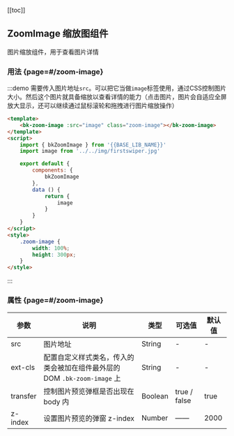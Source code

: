 <script>
    import { bkZoomImage } from '@'
    import image from '../../img/firstswiper.jpg'

    export default {
        components: {
            bkZoomImage
        },
        data () {
            return {
                image
            }
        }
    }
</script>
<style lang="postcss">
    .zoom-image {
        width: 100%;
    }
</style>

[[toc]]

## ZoomImage 缩放图组件

图片缩放组件，用于查看图片详情

### 用法 {page=#/zoom-image}

:::demo 需要传入图片地址`src`。可以把它当做`image`标签使用，通过CSS控制图片大小。然后这个图片就具备缩放以查看详情的能力（点击图片，图片会自适应全屏放大显示，还可以继续通过鼠标滚轮和拖拽进行图片缩放操作）

```html
<template>
    <bk-zoom-image :src="image" class="zoom-image"></bk-zoom-image>
</template>
<script>
    import { bkZoomImage } from '{{BASE_LIB_NAME}}'
    import image from '../../img/firstswiper.jpg'

    export default {
        components: {
            bkZoomImage
        },
        data () {
            return {
                image
            }
        }
    }
</script>
<style>
    .zoom-image {
        width: 100%;
        height: 300px;
    }
</style>
```
:::

### 属性 {page=#/zoom-image}
| 参数 | 说明 | 类型 | 可选值 | 默认值 |
|------|------|------|------|------|
| src | 图片地址 | String | - | - |
| ext-cls | 配置自定义样式类名，传入的类会被加在组件最外层的 DOM `.bk-zoom-image` 上 | String | - | - |
| transfer | 控制图片预览弹框是否出现在 body 内                                                                      | Boolean | true / false | true |
| z-index | 设置图片预览的弹窗 z-index                                                                         | Number | —— | 2000 |
